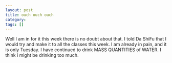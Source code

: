```yaml
---
layout: post
title: ouch ouch ouch
category: 
tags: []
---
```



Well I am in for it this week there is no doubt about that.  I told
Da ShiFu that I would try and make it to all the classes this week.
I am already in pain, and it is only Tuesday.  I have continued
to drink MASS QUANTITIES of WATER.   I think i might be drinking
too much.
